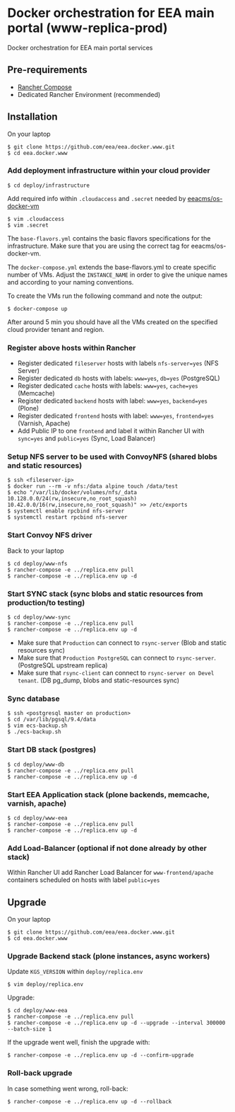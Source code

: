 # Docker orchestration for EEA main portal (www-replica-prod)

Docker orchestration for EEA main portal services

## Pre-requirements

* [Rancher Compose](http://docs.rancher.com/rancher/rancher-compose/)
* Dedicated Rancher Environment (recommended)

## Installation

On your laptop

    $ git clone https://github.com/eea/eea.docker.www.git
    $ cd eea.docker.www

### Add deployment infrastructure within your cloud provider

    $ cd deploy/infrastructure

Add required info within `.cloudaccess` and `.secret` needed by [eeacms/os-docker-vm](https://github.com/eea/eea.docker.openstack.host#usage)

    $ vim .cloudaccess
    $ vim .secret

The `base-flavors.yml` contains the basic flavors specifications for the infrastructure. Make sure that you are using the correct tag for eeacms/os-docker-vm.

The `docker-compose.yml` extends the base-flavors.yml to create specific number of VMs. Adjust the `INSTANCE_NAME` in order to give the unique names and according to your naming conventions.

To create the VMs run the following command and note the output:

    $ docker-compose up

After around 5 min you should have all the VMs created on the specified cloud provider tenant and region.

### Register above hosts within Rancher

* Register dedicated `fileserver` hosts with labels `nfs-server=yes` (NFS Server)
* Register dedicated `db` hosts with labels: `www=yes`, `db=yes` (PostgreSQL)
* Register dedicated `cache` hosts with labels: `www=yes`, `cache=yes` (Memcache)
* Register dedicated `backend` hosts with label: `www=yes`, `backend=yes` (Plone)
* Register dedicated `frontend` hosts with label: `www=yes`, `frontend=yes` (Varnish, Apache)
* Add Public IP to one `frontend` and label it within Rancher UI with `sync=yes` and `public=yes` (Sync, Load Balancer)

### Setup NFS server to be used with ConvoyNFS (shared blobs and static resources)

    $ ssh <fileserver-ip>
    $ docker run --rm -v nfs:/data alpine touch /data/test
    $ echo "/var/lib/docker/volumes/nfs/_data 10.128.0.0/24(rw,insecure,no_root_squash) 10.42.0.0/16(rw,insecure,no_root_squash)" >> /etc/exports
    $ systemctl enable rpcbind nfs-server
    $ systemctl restart rpcbind nfs-server

### Start Convoy NFS driver

Back to your laptop

    $ cd deploy/www-nfs
    $ rancher-compose -e ../replica.env pull
    $ rancher-compose -e ../replica.env up -d

### Start SYNC stack (sync blobs and static resources from production/to testing)

    $ cd deploy/www-sync
    $ rancher-compose -e ../replica.env pull
    $ rancher-compose -e ../replica.env up -d

* Make sure that `Production` can connect to `rsync-server` (Blob and static resources sync)
* Make sure that `Production PostgreSQL` can connect to `rsync-server`. (PostgreSQL upstream replica)
* Make sure that `rsync-client` can connect to `rsync-server on Devel tenant`. (DB pg_dump, blobs and static-resources sync)

### Sync database

    $ ssh <postgresql master on production>
    $ cd /var/lib/pgsql/9.4/data
    $ vim ecs-backup.sh
    $ ./ecs-backup.sh

### Start DB stack (postgres)

    $ cd deploy/www-db
    $ rancher-compose -e ../replica.env pull
    $ rancher-compose -e ../replica.env up -d

### Start EEA Application stack (plone backends, memcache, varnish, apache)

    $ cd deploy/www-eea
    $ rancher-compose -e ../replica.env pull
    $ rancher-compose -e ../replica.env up -d

### Add Load-Balancer (optional if not done already by other stack)

Within Rancher UI add Rancher Load Balancer for `www-frontend/apache` containers
scheduled on hosts with label `public=yes`

## Upgrade

On your laptop

    $ git clone https://github.com/eea/eea.docker.www.git
    $ cd eea.docker.www

### Upgrade Backend stack (plone instances, async workers)

Update `KGS_VERSION` within `deploy/replica.env`

    $ vim deploy/replica.env

Upgrade:

    $ cd deploy/www-eea
    $ rancher-compose -e ../replica.env pull
    $ rancher-compose -e ../replica.env up -d --upgrade --interval 300000 --batch-size 1

If the upgrade went well, finish the upgrade with:

    $ rancher-compose -e ../replica.env up -d --confirm-upgrade

### Roll-back upgrade

In case something went wrong, roll-back:

    $ rancher-compose -e ../replica.env up -d --rollback
